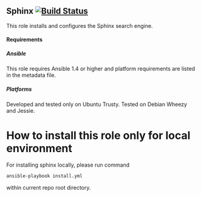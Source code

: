 ## Sphinx [![Build Status](https://api.travis-ci.org/devjatkin/sphinx.svg)](https://travis-ci.org/devjatkin/sphinx)

This role installs and configures the Sphinx search engine.

#### Requirements

##### Ansible

This role requires Ansible 1.4 or higher and platform requirements are listed in the metadata file.

##### Platforms

Developed and tested only on Ubuntu Trusty. Tested on Debian Wheezy and Jessie.

How to install this role only for local environment
=====

For installing sphinx locally, please run command
```sh
ansible-playbook install.yml
```
within current repo root directory.
